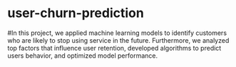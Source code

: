 # user-churn-prediction

#In this project, we applied machine learning models to identify customers who are likely to stop using service in the future. Furthermore, we analyzed top factors that influence user retention, developed algorithms to predict users behavior, and optimized model performance.
